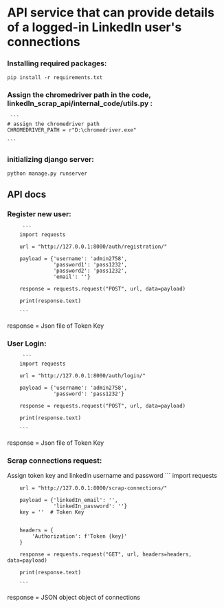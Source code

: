 # API service that can provide details of a logged-in LinkedIn user's connections

### Installing required packages: 
 	pip install -r requirements.txt
 
### Assign the chromedriver path in the code, linkedIn_scrap_api/internal_code/utils.py : 
	 ```
	# assign the chromedriver path
	CHROMEDRIVER_PATH = r"D:\chromedriver.exe"

	```
### initializing django server: 
 	python manage.py runserver
	
	
## API docs

### Register new user: 
		 ```
		import requests

		url = "http://127.0.0.1:8000/auth/registration/"

		payload = {'username': 'admin2758',
				   'password1': 'pass1232',
				   'password2': 'pass1232',
				   'email': ''}

		response = requests.request("POST", url, data=payload)

		print(response.text)

		```
		
   response = Json file of Token Key 
   
### User Login: 
		 ```
		import requests

		url = "http://127.0.0.1:8000/auth/login/"

		payload = {'username': 'admin2758',
				   'password': 'pass1232'}

		response = requests.request("POST", url, data=payload)

		print(response.text)

		```
		
   response = Json file of Token Key 
   
   
### Scrap connections request:

   Assign token key and linkedIn username and password 
		 ```
		import requests

		url = "http://127.0.0.1:8000/scrap-connections/"

		payload = {'linkedIn_email': '',
				   'linkedIn_password': ''}
		key = ''  # Token Key


		headers = {
			'Authorization': f'Token {key}'
		}

		response = requests.request("GET", url, headers=headers, data=payload)

		print(response.text)

		```
   response = JSON object object of connections



